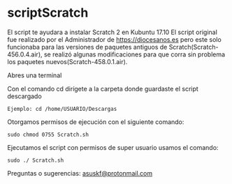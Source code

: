 # scriptScratch
El script te ayudara a instalar Scratch 2 en Kubuntu 17.10
El script original fue realizado por el Administrador de https://diocesanos.es pero este solo funcionaba para las versiones de paquetes antiguos de Scratch(Scratch-456.0.4.air), se realizó algunas modificaciones para que corra sin problema los paquetes nuevos(Scratch-458.0.1.air).

Abres una terminal 

Con el comando cd dirígete a la carpeta donde guardaste el script descargado 
```
Ejemplo: cd /home/USUARIO/Descargas
```
Otorgamos permisos de ejecución con el siguiente comando:
```
sudo chmod 0755 Scratch.sh
```
Ejecutamos el script con permisos de super usuario  usamos el comando:
```
sudo ./ Scratch.sh
```
Preguntas o sugerencias: asuskf@protonmail.com
